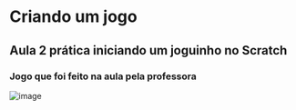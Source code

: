 # Criando um jogo
## Aula 2 prática iniciando um joguinho no Scratch 
### Jogo que foi feito na aula pela professora

![image](https://user-images.githubusercontent.com/89542446/182007597-a757cc1e-81ae-48bb-897c-94c596e83e0b.png)
